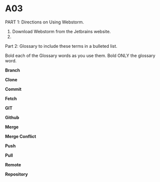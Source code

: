 # A03

PART 1: Directions on Using Webstorm.

1) Download Webstorm from the Jetbrains website.
2) 
 

Part 2: Glossary to include these terms in a bulleted list.

Bold each of the Glossary words as you use them.  Bold ONLY the glossary word.

<strong>Branch</strong> 

<strong>Clone</strong>

<strong>Commit</strong>

<strong>Fetch</strong>

<strong>GIT</strong>

<strong>Github</strong>

<strong>Merge</strong>

<strong>Merge Conflict</strong>

<strong>Push</strong>

<strong>Pull</strong>

<strong>Remote</strong>

<strong>Repository</strong>
